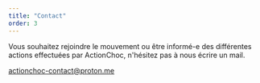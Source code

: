 ```yaml
---
title: "Contact"
order: 3
---
```

Vous souhaitez rejoindre le mouvement ou être informé-e des différentes actions effectuées par ActionChoc, n'hésitez pas à nous écrire un mail.

actionchoc-contact@proton.me 